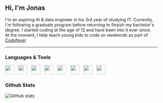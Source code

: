 ## Hi, I'm Jonas

I'm an aspiring AI & data engineer in his 3rd year of studying IT. Currently, I'm following a graduate program before returning to finsish my bachelor's degree. I started coding at the age of 12 and have been into it ever since. <br/>
At the moment, I help teach young kids to code on weekends as part of [Codefever](https://codefever.be/en)

---

### Languages & Tools 

<img align="left" width="30px" style="padding-right:10px;" src="https://cdn.jsdelivr.net/gh/devicons/devicon@latest/icons/html5/html5-plain.svg"/>
<img align="left" width="30px" style="padding-right:10px;" src="https://cdn.jsdelivr.net/gh/devicons/devicon@latest/icons/css3/css3-plain.svg"/>    
<img align="left" width="30px" style="padding-right:10px;" src="https://cdn.jsdelivr.net/gh/devicons/devicon@latest/icons/javascript/javascript-plain.svg"/>  
<img align="left" width="30px" style="padding-right:10px;" src="https://cdn.jsdelivr.net/gh/devicons/devicon@latest/icons/linux/linux-original.svg"/>  
<img align="left" width="30px" style="padding-right:10px;" src="https://cdn.jsdelivr.net/gh/devicons/devicon@latest/icons/java/java-original.svg"/>  
<img align="left" width="30px" style="padding-right:10px;" src="https://cdn.jsdelivr.net/gh/devicons/devicon@latest/icons/python/python-original.svg"/>  
<img align="left" width="30px" style="padding-right:10px;" src="https://cdn.jsdelivr.net/gh/devicons/devicon@latest/icons/mysql/mysql-original.svg"/>  
<img align="left" width="30px" style="padding-right:10px;" src="https://cdn.jsdelivr.net/gh/devicons/devicon@latest/icons/csharp/csharp-plain.svg"/>
<br/>

#

### Github Stats

![GitHub stats](https://github-readme-stats.vercel.app/api?username=IPutMilkInTea&show_icons=true&theme=tokyonight)
<br/>

#
